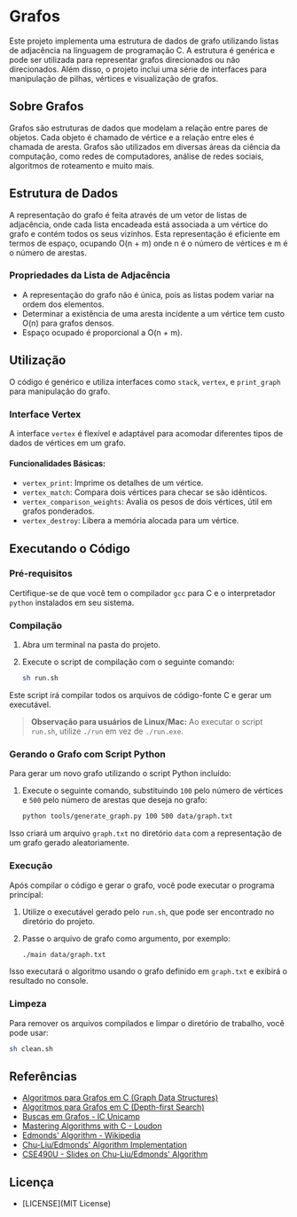 # Grafos

Este projeto implementa uma estrutura de dados de grafo utilizando listas de adjacência na linguagem de programação C. A estrutura é genérica e pode ser utilizada para representar grafos direcionados ou não direcionados. Além disso, o projeto inclui uma série de interfaces para manipulação de pilhas, vértices e visualização de grafos.

## Sobre Grafos

Grafos são estruturas de dados que modelam a relação entre pares de objetos. Cada objeto é chamado de vértice e a relação entre eles é chamada de aresta. Grafos são utilizados em diversas áreas da ciência da computação, como redes de computadores, análise de redes sociais, algoritmos de roteamento e muito mais.

## Estrutura de Dados

A representação do grafo é feita através de um vetor de listas de adjacência, onde cada lista encadeada está associada a um vértice do grafo e contém todos os seus vizinhos. Esta representação é eficiente em termos de espaço, ocupando O(n + m) onde n é o número de vértices e m é o número de arestas.

### Propriedades da Lista de Adjacência

- A representação do grafo não é única, pois as listas podem variar na ordem dos elementos.
- Determinar a existência de uma aresta incidente a um vértice tem custo O(n) para grafos densos.
- Espaço ocupado é proporcional a O(n + m).

## Utilização

O código é genérico e utiliza interfaces como `stack`, `vertex`, e `print_graph` para manipulação do grafo.

### Interface Vertex

A interface `vertex` é flexível e adaptável para acomodar diferentes tipos de dados de vértices em um grafo. 

#### Funcionalidades Básicas:

- `vertex_print`: Imprime os detalhes de um vértice.
- `vertex_match`: Compara dois vértices para checar se são idênticos.
- `vertex_comparison_weights`: Avalia os pesos de dois vértices, útil em grafos ponderados.
- `vertex_destroy`: Libera a memória alocada para um vértice.

## Executando o Código

### Pré-requisitos

Certifique-se de que você tem o compilador `gcc` para C e o interpretador `python` instalados em seu sistema.

### Compilação

1. Abra um terminal na pasta do projeto.
2. Execute o script de compilação com o seguinte comando:

    ```bash
    sh run.sh
    ```

Este script irá compilar todos os arquivos de código-fonte C e gerar um executável.

> **Observação para usuários de Linux/Mac:** Ao executar o script `run.sh`, utilize `./run` em vez de `./run.exe`.


### Gerando o Grafo com Script Python

Para gerar um novo grafo utilizando o script Python incluído:

1. Execute o seguinte comando, substituindo `100` pelo número de vértices e `500` pelo número de arestas que deseja no grafo:

    ```bash
    python tools/generate_graph.py 100 500 data/graph.txt
    ```

Isso criará um arquivo `graph.txt` no diretório `data` com a representação de um grafo gerado aleatoriamente.

### Execução

Após compilar o código e gerar o grafo, você pode executar o programa principal:

1. Utilize o executável gerado pelo `run.sh`, que pode ser encontrado no diretório do projeto.
2. Passe o arquivo de grafo como argumento, por exemplo:

    ```bash
    ./main data/graph.txt
    ```

Isso executará o algoritmo usando o grafo definido em `graph.txt` e exibirá o resultado no console.

### Limpeza

Para remover os arquivos compilados e limpar o diretório de trabalho, você pode usar:

```bash
sh clean.sh
```

## Referências

- [Algoritmos para Grafos em C (Graph Data Structures)](https://www.ime.usp.br/~pf/algoritmos_para_grafos/aulas/graphdatastructs.html)
- [Algoritmos para Grafos em C (Depth-first Search)](https://www.ime.usp.br/~pf/algoritmos_para_grafos/aulas/dfs.html)
- [Buscas em Grafos - IC Unicamp](https://www.ic.unicamp.br/~zanoni/teaching/mo417/2011-2s/aulas/handout/10-grafos-buscas.pdf)
- [Mastering Algorithms with C - Loudon](https://everythingcomputerscience.com/books/Mastering-Algorithms-with-C-Loudon.pdf)
- [Edmonds' Algorithm - Wikipedia](https://en.wikipedia.org/wiki/Edmonds%27_algorithm)
- [Chu-Liu/Edmonds' Algorithm Implementation](https://github.com/danieldk/chu-liu-edmonds/blob/main/src/lib.rs)
- [CSE490U - Slides on Chu-Liu/Edmonds' Algorithm](https://courses.cs.washington.edu/courses/cse490u/17wi/slides/CLE.pdf)

## Licença

- [LICENSE](MIT License)
